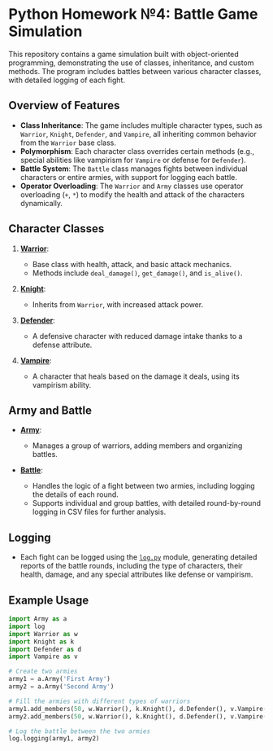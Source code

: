 # Python Homework №4: Battle Game Simulation

This repository contains a game simulation built with object-oriented programming, demonstrating the use of classes, inheritance, and custom methods. The program includes battles between various character classes, with detailed logging of each fight.

## Overview of Features
- **Class Inheritance**: The game includes multiple character types, such as `Warrior`, `Knight`, `Defender`, and `Vampire`, all inheriting common behavior from the `Warrior` base class.
- **Polymorphism**: Each character class overrides certain methods (e.g., special abilities like vampirism for `Vampire` or defense for `Defender`).
- **Battle System**: The `Battle` class manages fights between individual characters or entire armies, with support for logging each battle.
- **Operator Overloading**: The `Warrior` and `Army` classes use operator overloading (`+`, `*`) to modify the health and attack of the characters dynamically.

## Character Classes

1. [**Warrior**](https://github.com/naumovakotya/Python_Programming_School/blob/main/HW_4/Warrior.py): 
   - Base class with health, attack, and basic attack mechanics.
   - Methods include `deal_damage()`, `get_damage()`, and `is_alive()`.

2. [**Knight**](https://github.com/naumovakotya/Python_Programming_School/blob/main/HW_4/Knight.py): 
   - Inherits from `Warrior`, with increased attack power.

3. [**Defender**](https://github.com/naumovakotya/Python_Programming_School/blob/main/HW_4/Defender.py):
   - A defensive character with reduced damage intake thanks to a defense attribute.

4. [**Vampire**](https://github.com/naumovakotya/Python_Programming_School/blob/main/HW_4/Vampire.py):
   - A character that heals based on the damage it deals, using its vampirism ability.

## Army and Battle

- [**Army**](https://github.com/naumovakotya/Python_Programming_School/blob/main/HW_4/Army.py):
  - Manages a group of warriors, adding members and organizing battles.

- [**Battle**](https://github.com/naumovakotya/Python_Programming_School/blob/main/HW_4/Battle.py):
  - Handles the logic of a fight between two armies, including logging the details of each round.
  - Supports individual and group battles, with detailed round-by-round logging in CSV files for further analysis.

## Logging
- Each fight can be logged using the [`log.py`](https://github.com/naumovakotya/Python_Programming_School/blob/main/HW_4/log.py) module, generating detailed reports of the battle rounds, including the type of characters, their health, damage, and any special attributes like defense or vampirism.

## Example Usage

```python
import Army as a
import log
import Warrior as w
import Knight as k
import Defender as d
import Vampire as v

# Create two armies
army1 = a.Army('First Army')
army2 = a.Army('Second Army')

# Fill the armies with different types of warriors
army1.add_members(50, w.Warrior(), k.Knight(), d.Defender(), v.Vampire())
army2.add_members(50, w.Warrior(), k.Knight(), d.Defender(), v.Vampire())

# Log the battle between the two armies
log.logging(army1, army2)

